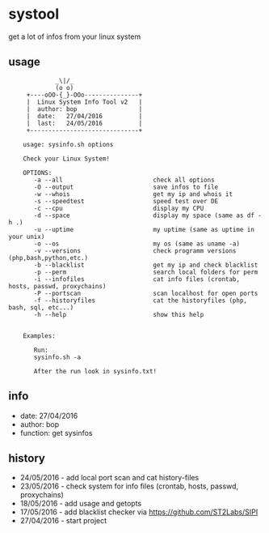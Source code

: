 # systool
get a lot of infos from your linux system

## usage
```
             _\|/_
             (o o)
     +----oOO-{_}-OOo---------------+
     |  Linux System Info Tool v2   |
     |  author: bop                 |
     |  date:   27/04/2016          |
     |  last:   24/05/2016          |
     +------------------------------+

    usage: sysinfo.sh options

    Check your Linux System!

    OPTIONS:
       -a --all                         check all options
       -O --output                      save infos to file
       -w --whois                       get my ip and whois it
       -s --speedtest                   speed test over DE
       -c --cpu                         display my CPU
       -d --space                       display my space (same as df -h .)
       -u --uptime                      my uptime (same as uptime in your unix)
       -o --os                          my os (same as uname -a)
       -v --versions                    check programm versions (php,bash,python,etc.)
       -b --blacklist                   get my ip and check blacklist
       -p --perm                        search local folders for perm
       -i --infofiles                   cat info files (crontab, hosts, passwd, proxychains)
       -P --portscan                    scan localhost for open ports
       -f --historyfiles                cat the historyfiles (php, bash, sql, etc...)
       -h --help                        show this help


    Examples:

       Run:
       sysinfo.sh -a
       
       After the run look in sysinfo.txt!

```

## info
* date: 27/04/2016
* author: bop
* function: get sysinfos

## history
  - 24/05/2016 - add local port scan and cat history-files
  - 23/05/2016 - check system for info files (crontab, hosts, passwd, proxychains)
  - 18/05/2016 - add usage and getopts
  - 17/05/2016 - add blacklist checker via https://github.com/ST2Labs/SIPI
  - 27/04/2016 - start project
